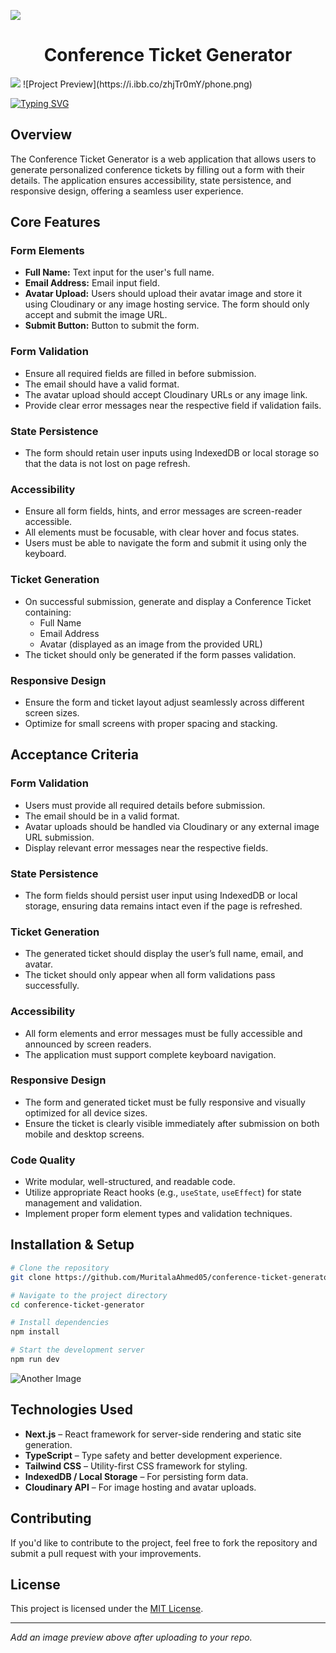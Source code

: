 <a><img src='https://i.imgur.com/LyHic3i.gif'/></a>
 <h1 align="center"> Conference Ticket Generator </h1>
<a><img src='https://i.imgur.com/LyHic3i.gif'/></a>
![Project Preview](https://i.ibb.co/zhjTr0mY/phone.png)


[![Typing SVG](https://readme-typing-svg.herokuapp.com?font=Rockstar-ExtraBold&color=blue&lines=𝓒𝓞𝓝𝓕𝓔𝓡𝓔𝓝𝓒𝓔+𝓣𝓘𝓒𝓚𝓔𝓣+𝓖𝓔𝓝𝓔𝓡𝓐𝓣𝓞𝓡+𝓑𝓨+𝓐𝓗𝓜𝓔𝓓)](https://git.io/typing-svg)
## Overview
The Conference Ticket Generator is a web application that allows users to generate personalized conference tickets by filling out a form with their details. The application ensures accessibility, state persistence, and responsive design, offering a seamless user experience.

## Core Features
### Form Elements
- **Full Name:** Text input for the user's full name.
- **Email Address:** Email input field.
- **Avatar Upload:** Users should upload their avatar image and store it using Cloudinary or any image hosting service. The form should only accept and submit the image URL.
- **Submit Button:** Button to submit the form.

### Form Validation
- Ensure all required fields are filled in before submission.
- The email should have a valid format.
- The avatar upload should accept Cloudinary URLs or any image link.
- Provide clear error messages near the respective field if validation fails.

### State Persistence
- The form should retain user inputs using IndexedDB or local storage so that the data is not lost on page refresh.

### Accessibility
- Ensure all form fields, hints, and error messages are screen-reader accessible.
- All elements must be focusable, with clear hover and focus states.
- Users must be able to navigate the form and submit it using only the keyboard.

### Ticket Generation
- On successful submission, generate and display a Conference Ticket containing:
  - Full Name
  - Email Address
  - Avatar (displayed as an image from the provided URL)
- The ticket should only be generated if the form passes validation.

### Responsive Design
- Ensure the form and ticket layout adjust seamlessly across different screen sizes.
- Optimize for small screens with proper spacing and stacking.

## Acceptance Criteria
### Form Validation
- Users must provide all required details before submission.
- The email should be in a valid format.
- Avatar uploads should be handled via Cloudinary or any external image URL submission.
- Display relevant error messages near the respective fields.

### State Persistence
- The form fields should persist user input using IndexedDB or local storage, ensuring data remains intact even if the page is refreshed.

### Ticket Generation
- The generated ticket should display the user’s full name, email, and avatar.
- The ticket should only appear when all form validations pass successfully.

### Accessibility
- All form elements and error messages must be fully accessible and announced by screen readers.
- The application must support complete keyboard navigation.

### Responsive Design
- The form and generated ticket must be fully responsive and visually optimized for all device sizes.
- Ensure the ticket is clearly visible immediately after submission on both mobile and desktop screens.

### Code Quality
- Write modular, well-structured, and readable code.
- Utilize appropriate React hooks (e.g., `useState`, `useEffect`) for state management and validation.
- Implement proper form element types and validation techniques.

## Installation & Setup
```sh
# Clone the repository
git clone https://github.com/MuritalaAhmed05/conference-ticket-generator.git

# Navigate to the project directory
cd conference-ticket-generator

# Install dependencies
npm install

# Start the development server
npm run dev
```
![Another Image](https://i.ibb.co/PszXsSQn/image.png)

## Technologies Used
- **Next.js** – React framework for server-side rendering and static site generation.
- **TypeScript** – Type safety and better development experience.
- **Tailwind CSS** – Utility-first CSS framework for styling.
- **IndexedDB / Local Storage** – For persisting form data.
- **Cloudinary API** – For image hosting and avatar uploads.

## Contributing
If you'd like to contribute to the project, feel free to fork the repository and submit a pull request with your improvements.

## License
This project is licensed under the [MIT License](LICENSE).

---

_Add an image preview above after uploading to your repo._


